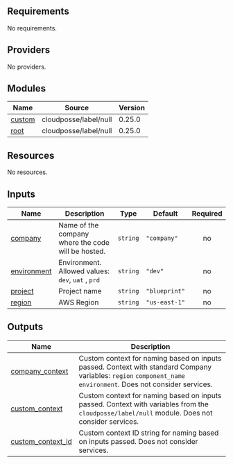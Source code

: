 ## Requirements

No requirements.

## Providers

No providers.

## Modules

| Name | Source | Version |
|------|--------|---------|
| <a name="module_custom"></a> [custom](#module\_custom) | cloudposse/label/null | 0.25.0 |
| <a name="module_root"></a> [root](#module\_root) | cloudposse/label/null | 0.25.0 |

## Resources

No resources.

## Inputs

| Name | Description | Type | Default | Required |
|------|-------------|------|---------|:--------:|
| <a name="input_company"></a> [company](#input\_company) | Name of the company where the code will be hosted. | `string` | `"company"` | no |
| <a name="input_environment"></a> [environment](#input\_environment) | Environment. Allowed values: `dev`, `uat` , `prd` | `string` | `"dev"` | no |
| <a name="input_project"></a> [project](#input\_project) | Project name | `string` | `"blueprint"` | no |
| <a name="input_region"></a> [region](#input\_region) | AWS Region | `string` | `"us-east-1"` | no |

## Outputs

| Name | Description |
|------|-------------|
| <a name="output_company_context"></a> [company\_context](#output\_company\_context) | Custom context for naming based on inputs passed. Context with standard Company variables: `region` `component_name` `environment`. Does not consider services. |
| <a name="output_custom_context"></a> [custom\_context](#output\_custom\_context) | Custom context for naming based on inputs passed. Context with variables from the `cloudposse/label/null` module. Does not consider services. |
| <a name="output_custom_context_id"></a> [custom\_context\_id](#output\_custom\_context\_id) | Custom context ID string for naming based on inputs passed. Does not consider services. |
